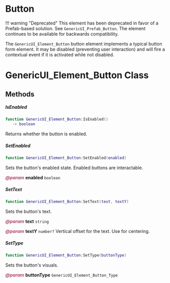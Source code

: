 # Button

!!! warning "Deprecated"
    This element has been deprecated in favor of a Prefab-based solution. See `GenericUI_Prefab_Button`.
    The element continues to be available for backwards compatibility.

The `GenericUI_Element_Button` button element implements a typical button form element. It may be disabled (preventing user interaction) and will fire a contextual event if it is activated while not disabled.

<doc class="GenericUI_Element_Button">

# GenericUI_Element_Button Class

## Methods

##### IsEnabled

```lua
function GenericUI_Element_Button:IsEnabled()
   -> boolean
```

Returns whether the button is enabled.

##### SetEnabled

```lua
function GenericUI_Element_Button:SetEnabled(enabled)
```

Sets the button's enabled state. Enabled buttons are interactable.

<p style="margin-bottom:0px;"><span style="color:#B04A6E;"><b><i>@param</i></b></span> <b>enabled</b> <code>boolean</code></p>

##### SetText

```lua
function GenericUI_Element_Button:SetText(text, textY)
```

Sets the button's text.

<p style="margin-bottom:0px;"><span style="color:#B04A6E;"><b><i>@param</i></b></span> <b>text</b> <code>string</code></p>

<p style="margin-bottom:0px;"><span style="color:#B04A6E;"><b><i>@param</i></b></span> <b>textY</b> <code>number?</code> Vertical offset for the text. Use for centering.</p>

##### SetType

```lua
function GenericUI_Element_Button:SetType(buttonType)
```

Sets the button's visuals.

<p style="margin-bottom:0px;"><span style="color:#B04A6E;"><b><i>@param</i></b></span> <b>buttonType</b> <code>GenericUI_Element_Button_Type</code></p>
</doc>